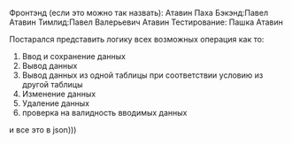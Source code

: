 Фронтэнд (если это можно так назвать): Атавин Паха
Бэкэнд:Павел Атавин
Тимлид:Павел Валерьевич Атавин
Тестирование: Пашка Атавин



Постарался представить логику всех возможных операция как то:
1. Ввод и сохранение данных
2. Вывод данных
3. Вывод данных из одной таблицы при соответствии условию из другой таблицы
4. Изменение данных
5. Удаление данных
6. проверка на валидность вводимых данных

и все это в json)))
